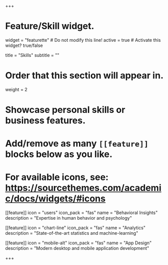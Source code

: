 +++
# Feature/Skill widget.
widget = "featurette"  # Do not modify this line!
active = true  # Activate this widget? true/false

title = "Skills"
subtitle = ""

# Order that this section will appear in.
weight = 2

# Showcase personal skills or business features.
# 
# Add/remove as many `[[feature]]` blocks below as you like.
# 
# For available icons, see: https://sourcethemes.com/academic/docs/widgets/#icons

[[feature]]
  icon = "users"
  icon_pack = "fas"
  name = "Behavioral Insights"
  description = "Expertise in human behavior and psychology"

[[feature]]
  icon = "chart-line"
  icon_pack = "fas"
  name = "Analytics"
  description = "State-of-the-art statistics and machine-learning"  

[[feature]]
  icon = "mobile-alt"
  icon_pack = "fas"
  name = "App Design"
  description = "Modern desktop and mobile application development"
  

  


+++
